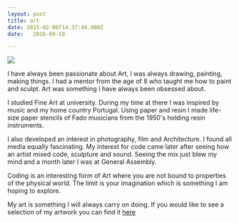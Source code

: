 ```yaml
---
layout: post
title: art
date: 2015-02-06T14:37:44.000Z
date:   2016-09-10

---
```


<img src="http://i.imgur.com/GsaD17r.jpg" class="fit image">

I have always been passionate about Art, I was always drawing, painting, making things.
I had a mentor from the age of 8 who taught me how to paint and sculpt.
Art was something I have always been obsessed about.

I studied Fine Art at university. During my time at there I was inspired by music and my home country Portugal. Using paper and resin I made life-size paper stencils of Fado musicians from the 1950's holding resin instruments.

I also developed an interest in photography, film and Architecture. I found all media equally fascinating. My interest for code came later after seeing how an artist mixed code, sculpture and sound. Seeing the mix just blew my mind and a month later I was at General Assembly.

Coding is an interesting form of Art where you are not bound to properties of the physical world. The limit is your imagination which is something I am hoping to explore.

My art is something I will always carry on doing. If you would like to see a selection of my artwork you can find it [here](https://richardssinclair.carbonmade.com/)

